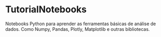 # TutorialNotebooks
Notebooks Python para aprender as ferramentas básicas de análise de dados. Como Numpy, Pandas, Plotly, Matplotlib e outras bibliotecas.
